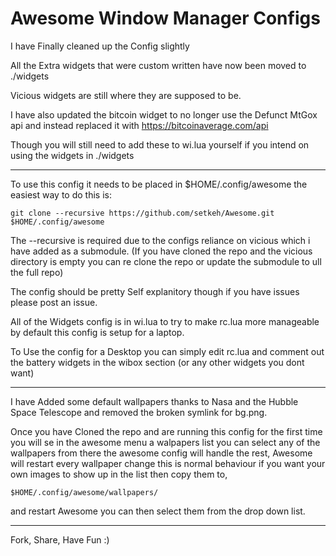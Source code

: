 Awesome Window Manager Configs
==================

I have Finally cleaned up the Config slightly

All the Extra widgets that were custom written have now been moved to ./widgets

Vicious widgets are still where they are supposed to be.

I have also updated the bitcoin widget to no longer use the Defunct MtGox api and instead replaced it with https://bitcoinaverage.com/api

Though you will still need to add these to wi.lua yourself if you intend on using the widgets in ./widgets

---

To use this config it needs to be placed in $HOME/.config/awesome the easiest way to do this is:

	git clone --recursive https://github.com/setkeh/Awesome.git $HOME/.config/awesome

The --recursive is required due to the configs reliance on vicious which i have added as a submodule. (If you have cloned the repo and the vicious directory is empty you can re clone the repo or update the submodule to ull the full repo)

The config should be pretty Self explanitory though if you have issues please post an issue.

All of the Widgets config is in wi.lua to try to make rc.lua more manageable by default this config is setup for a laptop.

To Use the config for a Desktop you can simply edit rc.lua and comment out the battery widgets in the wibox section (or any other widgets you dont want)

---

I have Added some default wallpapers thanks to Nasa and the Hubble Space Telescope and removed the broken symlink for bg.png.

Once you have Cloned the repo and are running this config for the first time you will se in the awesome menu a walpapers list you can select any of the wallpapers from there the awesome config will handle the rest, Awesome will restart every wallpaper change this is normal behaviour if you want your own images to show up in the list then copy them to,
	
	$HOME/.config/awesome/wallpapers/ 
	
and restart Awesome you can then select them from the drop down list.

---

Fork, Share, Have Fun :)
